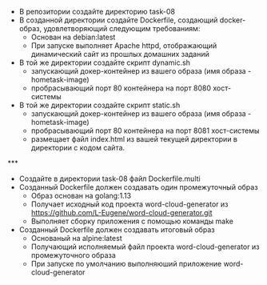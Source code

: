+ В репозитории создайте директорию task-08
+ В созданной директории создайте Dockerfile, создающий docker-образ,
удовлетворяющий следующим требованиям:
  * Основан на debian:latest
  * При запуске выполняет Apache httpd, отображающий динамический сайт из
прошлых домашних заданий
+ В той же директории создайте скрипт dynamic.sh
  * запускающий докер-контейнер из вашего образа (имя образа - hometask-image)
  * пробрасывающий порт 80 контейнера на порт 8080 хост-системы
+ В той же директории создайте скрипт static.sh
  * запускающий докер-контейнер из вашего образа (имя образа - hometask-image)
  * пробрасывающий порт 80 контейнера на порт 8081 хост-системы
  * размещает файл index.html из вашей текущей директории в директории c кодом
сайта.

\*** 
+ Создайте в директории task-08 файл Dockerfile.multi
+ Созданный Dockerfile должен создавать один промежуточный образ
  * Образ основан на golang:1.13
  * Получает исходный код проекта word-cloud-generator из
https://github.com/L-Eugene/word-cloud-generator.git
  * Выполняет сборку приложения с помощью команды make
+ Созданный Dockerfile должен создавать итоговый образ
  * Основаный на alpine:latest
  * Получающий исполняемый файл проекта word-cloud-generator из промежуточного
образа
  * При запуске по умолчанию выполняюший приложение word-cloud-generator
